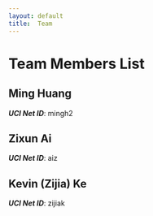 ```yaml
---
layout: default
title:  Team
---
```


# Team Members List

## Ming Huang
***UCI Net ID***: mingh2

## Zixun Ai
***UCI Net ID***: aiz

## Kevin (Zijia) Ke
***UCI Net ID***: zijiak
